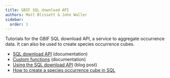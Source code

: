```yaml
---
title: GBIF SQL download API
authors: Matt Blissett & John Waller
sidebar:
  order: 1
---
```


Tutorials for the GBIF SQL download API, a service to aggregate occurrence data. It can also be used to create species occurrence cubes.

- [SQL download API](https://techdocs.gbif.org/en/data-use/api-sql-downloads) (documentation)
- [Custom functions](https://techdocs.gbif.org/en/data-use/api-sql-download-functions) (documentation)
- [Using the SQL download API](https://data-blog.gbif.org/post/2024-06-24-gbif-sql-downloads/) (blog post)
- [How to create a species occurrence cube in SQL](https://techdocs.gbif.org/en/data-use/data-cubes)
